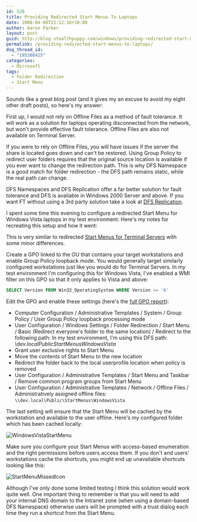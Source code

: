```yaml
---
id: 528
title: Providing Redirected Start Menus To Laptops
date: 2008-04-08T22:12:16+10:00
author: Aaron Parker
layout: post
guid: http://blog.stealthpuppy.com/windows/providing-redirected-start-menus-to-laptops
permalink: /providing-redirected-start-menus-to-laptops/
dsq_thread_id:
  - "195380425"
categories:
  - Microsoft
tags:
  - Folder Redirection
  - Start Menu
---
```

Sounds like a great blog post (and it gives my an excuse to avoid my eight other draft posts), so here's my answer:

First up, I would not rely on Offline Files as a method of fault tolerance. It will work as a solution for laptops operating disconnected from the network, but won't provide effective fault tolerance. Offline Files are also not available on Terminal Server.

If you were to rely on Offline Files, you will have issues if the server the share is located goes down and can't be restored. Using Group Policy to redirect user folders requires that the original source location is available if you ever want to change the redirection path. This is why DFS Namespace is a good match for folder redirection - the DFS path remains static, while the real path can change.

DFS Namespaces and DFS Replication offer a far better solution for fault tolerance and DFS is available in Windows 2000 Server and above. If you want FT without using a 3rd party solution take a look at [DFS Replication](http://technet2.microsoft.com/WindowsServer/en/Library/8c4cf2e7-0b92-4643-acbd-abfa9f189d031033.mspx?mfr=true).

I spent some time this evening to configure a redirected Start Menu for Windows Vista laptops in my test environment. Here's my notes for recreating this setup and how it went:

This is very similar to redirected [Start Menus for Terminal Servers]({{site.baseurl}}/terminal-server/building-dynamic-start-menus-with-access-based-enumeration) with some minor differences.

Create a GPO linked to the OU that contains your target workstations and enable Group Policy loopback mode. You would generally target similarly configured workstations just like you would do for Terminal Servers. In my test environment I'm configuring this for Windows Vista, I've enabled a WMI filter on this GPO so that it only applies to Vista and above:

```sql
SELECT Version FROM Win32_OperatingSystem WHERE Version >= '6'
```

Edit the GPO and enable these settings (here's the [full GPO report]({{site.baseurl}}/media/2008/04/WindowsVistaStartMenu.htm)):

  * Computer Configuration / Administrative Templates / System / Group Policy / User Group Policy loopback processing mode
  * User Configuration / Windows Settings / Folder Redirection / Start Menu / Basic (Redirect everyone's folder to the same location) / Redirect to the following path: In my test environment, I'm using this DFS path: _\dev.localPublicStartMenusWindowsVista_
  * Grant user exclusive rights to Start Menu
  * Move the contents of Start Menu to the new location
  * Redirect the folder back to the local userprofile location when policy is removed
  * User Configuration / Administrative Templates / Start Menu and Taskbar / Remove common program groups from Start Menu
  * User Configuration / Administrative Templates / Network / Offline Files / Administratively assigned offline files: `\\dev.local\Public\StartMenus\WindowsVista`

The last setting will ensure that the Start Menu will be cached by the workstation and available to the user offline. Here's my configured folder which has been cached locally:

![WindowsVistaStartMenu]({{site.baseurl}}/media/2008/04/windowsvistastartmenu.png)

Make sure you configure your Start Menus with access-based enumeration and the right permissions before users access them. If you don't and users' workstations cache the shortcuts, you might end up unavailable shortcuts looking like this:

![StartMenuMissedIcon](https://stealthpuppy.com/media/2008/04/startmenumissedicon.png)

Although I've only done some limited testing I think this solution would work quite well. One important thing to remember is that you will need to add your internal DNS domain to the Intranet zone (when using a domain-based DFS Namespace) otherwise users will be prompted with a trust dialog each time they run a shortcut from the Start Menu.
